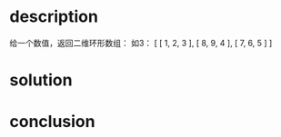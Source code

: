 # description

给一个数值，返回二维环形数组：
如3：
[
 [ 1, 2, 3 ],
 [ 8, 9, 4 ],
 [ 7, 6, 5 ]
]

# solution



# conclusion

